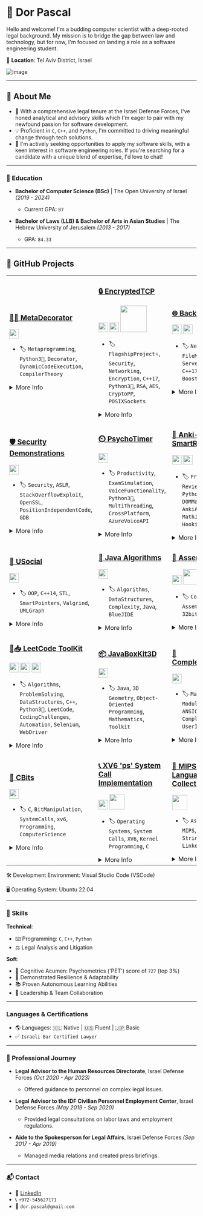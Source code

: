 # 🚀 **Dor Pascal**

Hello and welcome! I'm a budding computer scientist with a deep-rooted legal background. My mission is to bridge the gap between law and technology, but for now, I'm focused on landing a role as a software engineering student.

📌 **Location**: Tel Aviv District, Israel

![image](https://github.com/Dor-sketch/Dor-sketch/assets/138825033/a31afabd-c5fa-4305-b1c8-701e635b1d81)

---

## 🌟 **About Me**
* 📘 With a comprehensive legal tenure at the Israel Defense Forces, I've honed analytical and advisory skills which I'm eager to pair with my newfound passion for software development.
* 💡 Proficient in `C`, `C++`, and `Python`, I'm committed to driving meaningful change through tech solutions.
* 🎯 I'm actively seeking opportunities to apply my software skills, with a keen interest in software engineering roles. If you're searching for a candidate with a unique blend of expertise, I'd love to chat!

---

### 📜 Education

- **Bachelor of Computer Science (BSc)** | The Open University of Israel _(2019 - 2024)_
  - Current GPA: `87`

- **Bachelor of Laws (LLB) & Bachelor of Arts in Asian Studies** | The Hebrew University of Jerusalem _(2013 - 2017)_
  - GPA: `84.33`

---

## 📂 GitHub Projects

<table class="projects-table">
  <tr class="flagship-row">
    <td>

### [🧙‍♂️ MetaDecorator](https://github.com/Dor-sketch/MetaDecorator)
[<img src="https://github.com/Dor-sketch/Dor-sketch/assets/138825033/6b5678ec-a104-4cf9-b0fa-dc37e34915a4" width="25">](https://www.python.org/)

- 🏷️ `Metaprogramming`, `Python3🐍`, `Decorator`, `DynamicCodeExecution`, `CompilerTheory`

<details>
<summary>More Info</summary>

- 🔍 A Python script for dynamically injecting decorators into class methods using a metaclass.
- 🎓 Originally started as a course project for _Defensive System-Programming (20937)_ at the Open University of Israel, earning a grade of `100`.
- 🔄 Since then, the code has been extensively modified and improved for greater flexibility and usability.
- 📝 The project demonstrates advanced Python features like metaprogramming and dynamic code execution, making it a unique addition to any software developer's toolkit.

</details>
    </td>
    <td>

### [🔒 EncryptedTCP](https://github.com/Dor-sketch/EncryptedTCP)
[<img src="https://github.com/Dor-sketch/Dor-sketch/assets/138825033/c80d14c7-d2f3-4442-a39e-655d7531b579" width="25">](https://isocpp.org/) 
[<img src="https://github.com/Dor-sketch/Dor-sketch/assets/138825033/6b5678ec-a104-4cf9-b0fa-dc37e34915a4" width="25">](https://www.python.org/)
[<img src="https://github.com/Dor-sketch/Dor-sketch/assets/138825033/1d649705-9bd2-448d-aa15-af0748c1723a" width="70">](https://www.sqlite.org/index.html)



- 🏷️ `FlagshipProject⭐`, `Security`, `Networking`, `Encryption`, `C++17`, `Python3🐍`, `RSA`, `AES`, `CryptoPP`, `POSIXSockets`

<details>
<summary>More Info</summary>

- 🔍 Developed a secure server-client framework for encrypted real-time communication.
- 🎓 Course: _Defensive System-Programming, The Open University of Israel._ (Under Review)
- 📝 This project represents my most significant technical challenge and achievement to date.
</details>
    </td>
    <td>

### [🌐 Backup Server](https://github.com/Dor-sketch/sec_mmn14)
[<img src="https://github.com/Dor-sketch/Dor-sketch/assets/138825033/c80d14c7-d2f3-4442-a39e-655d7531b579" width="25">](https://isocpp.org/) 
[<img src="https://github.com/Dor-sketch/Dor-sketch/assets/138825033/6b5678ec-a104-4cf9-b0fa-dc37e34915a4" width="25">](https://www.python.org/)

- 🏷️ `Networking`, `FileManagement`, `ServerClientDynamics`, `C++17`, `spdlog`, `BoostAsio`

<details>
<summary>More Info</summary>

- 🔍 Focused on server-client dynamics and efficient file parsing.
- 🎓 Course: _Defensive System-Programming, The Open University of Israel._ Grade: `100`.
</details>
    </td>
  </tr>

  <tr>
    <td>
      
### [🛡️ Security Demonstrations](https://github.com/Dor-sketch/ASLR-StackSecDemos)
[<img src="https://github.com/Dor-sketch/Dor-sketch/assets/138825033/c80d14c7-d2f3-4442-a39e-655d7531b579" width="25">](https://isocpp.org/) 
- 🏷️ `Security`, `ASLR`, `StackOverflowExploit`, `OpenSSL`, `PositionIndependentCode`, `GDB`

<details>
<summary>More Info</summary>

- 🔍 Detailed exploration of ASLR and stack overflow vulnerabilities.
</details>
    </td>
    <td>
  
### [⏲️ PsychoTimer](https://github.com/Dor-sketch/PsychoTimer) 
[<img src="https://github.com/Dor-sketch/Dor-sketch/assets/138825033/6b5678ec-a104-4cf9-b0fa-dc37e34915a4" width="25">](https://www.python.org/)

- 🏷️ `Productivity`, `ExamSimulation`, `VoiceFunctionality`, `Python3🐍`, `MultiThreading`, `CrossPlatform`, `AzureVoiceAPI`

<details>
<summary>More Info</summary>

- 🔍 Crafted a dynamic timer simulating real exam conditions, enhanced with voice functionalities.
- 🎓 A personal initiative aiming to recreate and enhance traditional exam environments.
</details>
    </td>
    <td>
      

### [📝 Anki-SmartReviewPad](https://github.com/Dor-sketch/Anki-SmartReviewPad)
[<img src="https://github.com/Dor-sketch/Dor-sketch/assets/138825033/6b5678ec-a104-4cf9-b0fa-dc37e34915a4" width="25">](https://www.python.org/)
[<img src="https://github.com/Dor-sketch/Dor-sketch/assets/138825033/848c2b45-ccee-419f-b44a-d8188d99b2e7" width="25">](https://www.javascript.com/)
- 🏷️ `Productivity`, `ReviewEnhancement`, `Python3🐍`, `DOMManipulation`, `AnkiAPI`, `JavaScript`, `MathJex`, `AppleScript`, `Hooking`, `Overriding`
<details>
<summary>More Info</summary>

- 🔍 A labor of love designed to customize Anki's review interface for a streamlined and enhanced user experience.
- 🎓 This self-driven project showcases a commitment to improving tools I use daily, demonstrating both my technical prowess and dedication to user-centric design.

</details>
    </td>
  </tr>

  <tr>
    <td>

### [👥 USocial](https://github.com/Dor-sketch/sec_mmn11)
[<img src="https://github.com/Dor-sketch/Dor-sketch/assets/138825033/c80d14c7-d2f3-4442-a39e-655d7531b579" width="25">](https://isocpp.org/) 

- 🏷️ `OOP`, `C++14`, `STL`, `SmartPointers`, `Valgrind`, `UMLGraph`

<details>
<summary>More Info</summary>

- 🔍 Emphasized on OOP, utilization of smart pointers, and STL containers.
- 🎓 Course: _Defensive System-Programming, The Open University of Israel._ Grade: `96`.
</details>
    </td>
    <td>

### [🧬 Java Algorithms](https://github.com/Dor-sketch/IntroToCS_mmn14)
[<img src="https://github.com/Dor-sketch/Dor-sketch/assets/138825033/81912d46-bce3-4b6b-9e76-83dc556c0f74" width="25">](https://www.java.com/en/)
- 🏷️ `Algorithms`, `DataStructures`, `Complexity`, `Java`, `BlueJIDE`

<details>
<summary>More Info</summary>

- 🔍 A deep exploration of algorithms and data structures, demonstrating Java's capabilities and fundamental OOP principles.
- 🎓 Undertaken during the _Introduction to Computer Science_ module at The Open University of Israel (2019b). Proudly secured a grade of `90`.

</details>
    </td>
    <td>
      
### [🔧 Assembler](https://github.com/Dor-sketch/openu_course20465_project)
[<img src="https://github.com/Dor-sketch/Dor-sketch/assets/138825033/82ad7fbb-2447-44b4-b4dd-6649883db628" width="25">](https://en.wikipedia.org/wiki/ANSI_C)
[<img src="https://github.com/Dor-sketch/Dor-sketch/assets/138825033/e5516ea7-8ceb-4c82-8df7-812c365b1180" width="40">](https://en.wikipedia.org/wiki/Assembly_language)
- 🏷️ `Compilers`, `AssemblyCode`, `ANSIC`, `32bit`, `Ubuntu1604`

<details>
<summary>More Info</summary>

- 🔍 Dive into the intricacies of compiler architectures and the art of translating assembly code with precision.
- 🎓 Pursued as part of the _System Programming Laboratory_ at The Open University of Israel (2022a). Achieved an impressive grade of `98`.

</details>
    </td>
  </tr>
  <tr>
  <td>

### [🚀📥 LeetCode ToolKit](https://github.com/Dor-sketch/LeetCode-Solutions)
[<img src="https://github.com/Dor-sketch/Dor-sketch/assets/138825033/c80d14c7-d2f3-4442-a39e-655d7531b579" width="25">](https://isocpp.org/) 
[<img src="https://github.com/Dor-sketch/Dor-sketch/assets/138825033/6b5678ec-a104-4cf9-b0fa-dc37e34915a4" width="25">](https://www.python.org/)
[<img src="https://github.com/Dor-sketch/Dor-sketch/assets/138825033/82ad7fbb-2447-44b4-b4dd-6649883db628" width="25">](https://en.wikipedia.org/wiki/ANSI_C)

- 🏷️ `Algorithms`, `ProblemSolving`, `DataStructures`, `C++`, `Python3🐍`, `LeetCode`, `CodingChallenges`, `Automation`, `Selenium`, `WebDriver`

<details>
<summary>More Info</summary>

- 🔍 Solutions, Algorithms & Automated Downloader: A comprehensive toolkit featuring my solutions to LeetCode challenges, with a focus on algorithms and data structures.
- 🤖 Includes an innovative Python script with Selenium WebDriver, automating the download of accepted LeetCode solutions.
- 🎓 An ongoing project that serves as a testament to my problem-solving skills and software engineering acumen as a senior student.
- 📝 The toolkit is systematically organized by difficulty and includes detailed explanations of time and space complexities for each solution, along with a neat directory structure for downloaded solutions.

</details>
  </td>
  <td>
    
### [📦 JavaBoxKit3D](https://github.com/Dor-sketch/JavaBoxKit3D)
[<img src="https://github.com/Dor-sketch/Dor-sketch/assets/138825033/81912d46-bce3-4b6b-9e76-83dc556c0f74" width="25">](https://www.java.com/en/)
- 🏷️ `Java`, `3D Geometry`, `Object-Oriented Programming`, `Mathematics`, `Toolkit`

<details>
<summary>More Info</summary>

- 🔍 Your toolkit for 3D geometry in Java. Explore a collection of Java classes for 3D geometric calculations, including `Point3D`, `Box3D`, `Matrix`, and `Collection`. Demonstrates object-oriented programming and mathematical prowess in the realm of 3D geometry.
- 🎓 Undertaken during the _Introduction to Computer Science_ module at The Open University of Israel (2019b). Proudly secured a grade of `94`.
- 🌟 Features comprehensive use of Java's class and object management features, array manipulation, and methods for geometric calculations and transformations.
- 📝 Well-documented code using Javadoc comments.
- 🚀 Get started with this toolkit and elevate your 3D geometry projects in Java.

</details>
  </td>
  <td>

### [🔢 ComplexCalculatorC](https://github.com/Dor-sketch/ComplexCalculatorC)
[<img src="https://github.com/Dor-sketch/Dor-sketch/assets/138825033/82ad7fbb-2447-44b4-b4dd-6649883db628" width="25">](https://en.wikipedia.org/wiki/ANSI_C)
- 🏷️ `Math`, `ModularProgramming`, `ANSIC`, `Parsing`, `ComplexNumbers`, `UserInput`

<details>
<summary>More Info</summary>

- 🔍 A C program designed for complex number calculations, showcasing modular programming and efficient parsing techniques.
- 🌟 Features include operations like addition, subtraction, multiplication, and absolute value calculations on complex numbers.
- 🎓 Developed as a part of the _System Programming Laboratory_ course at The Open University of Israel, scoring a `98`.
- 💡 Emphasizes user-friendly interaction with a command-line interface for easy input and manipulation of complex numbers.
- 🛠️ The project demonstrates a deep understanding of complex mathematical concepts, implemented in ANSI C.

</details>
</td>
  </tr>
  <tr>
  <td>
    
### [🔢 CBits](https://github.com/Dor-sketch/CBits)
[<img src="https://github.com/Dor-sketch/Dor-sketch/assets/138825033/82ad7fbb-2447-44b4-b4dd-6649883db628" width="25">](https://en.wikipedia.org/wiki/ANSI_C)
- 🏷️ `C`, `BitManipulation`, `SystemCalls`, `xv6`, `Programming`, `ComputerScience`

<details>
<summary>More Info</summary>

- 🔍 CBits: A C-based program focusing on bit manipulation and system calls in the xv6 environment. This repository demonstrates advanced bit operations and the implementation of a custom `ps` system call.
- 🌟 Key features include bit-level operations, system call integration, and in-depth understanding of the xv6 kernel structure.
- 🎓 Crafted as part of an in-depth exploration of Operating Systems and their core functionalities, reflecting my hands-on experience with kernel-level programming.
- 💡 Provides a deep dive into low-level system interactions, offering practical examples of manipulating bits and customizing system calls in C.
- 🛠️ An essential repository for those looking to understand or teach the intricate details of system-level programming in C, especially in educational and UNIX-like environments.

</details>
  </td>
  <td>
    
  ### [📞 XV6 'ps' System Call Implementation](https://github.com/Dor-sketch/xv6-ps-implementation)
[<img src="https://github.com/Dor-sketch/Dor-sketch/assets/138825033/82ad7fbb-2447-44b4-b4dd-6649883db628" width="25">](https://en.wikipedia.org/wiki/Xv6)
[<img src="https://github.com/Dor-sketch/Dor-sketch/assets/138825033/e5516ea7-8ceb-4c82-8df7-812c365b1180" width="40">](https://en.wikipedia.org/wiki/Assembly_language)
- 🏷️ `Operating Systems`, `System Calls`, `XV6`, `Kernel Programming`, `C`

<details>
<summary>More Info</summary>

- 🔍 An enhancement of the XV6 operating system with a custom 'ps' system call, crafted for the Operating Systems course at the Open University of Israel.
- 📝 Key modifications include `ps.c` for user-space interface, updates in `user.h`, `proc.c`, `sysproc.c`, `Usys.S`, `syscall.c`, and `defs.h` for seamless integration of the new system call.
- 🚀 Execution Flow: Initiated from user space, this system call delves into kernel-level execution to provide process state information.
- 📊 Usage Guidelines: Invoke the `ps` command in the XV6 shell to view real-time process information.
- 🌟 Testing & Compliance: Assigned syscall number 192; underwent rigorous tests for functionality, security, and stability.
- 💡 Reflections: A blend of academic learning and practical application, culminating in a score of 98/100.

</details>
  </td>
  <td>
  
### [🧮 MIPS Assembly Language Programs Collection](https://github.com/Dor-sketch/openu_course20471_asm)
[<img src="https://github.com/Dor-sketch/Dor-sketch/assets/138825033/e5516ea7-8ceb-4c82-8df7-812c365b1180" width="40">](https://en.wikipedia.org/wiki/Assembly_language)

- 🏷️ `Assembly Language`, `MIPS`, `Number Systems`, `String Manipulation`, `Linked List`

<details>
<summary>More Info</summary>

- 🔍 A collection of MIPS assembly language programs, including `q2` and `q3`, which were part of my coursework for the Computer Organization course (20471) at the Open University of Israel and earned a perfect score of `100`. The program `SumAndConvertInput` was a personal project that extended `q2` to handle user input and delve deeper into assembly programming.
- 📚 The collection serves as an excellent resource for understanding assembly language, demonstrating practical applications in number systems, string manipulation, and linked list operations.
- 🌟 Each program reflects a thorough grasp of assembly language principles, showcasing both academic rigor and personal exploration in programming.

</details>
  </td>
  </tr>

</table>


🛠 Development Environment: Visual Studio Code (VSCode)

🖥️ Operating System:        Ubuntu 22.04

---

### 🤸 Skills

**Technical**:
- :keyboard: Programming: `C`, `C++`, `Python`
- :balance_scale: Legal Analysis and Litigation

**Soft**:
- 🧠 Cognitive Acumen: Psychometrics ('PET') score of `727` (top 3%)
- 💪 Demonstrated Resilience & Adaptability
- :books: Proven Autonomous Learning Abilities
- :handshake: Leadership & Team Collaboration

---

### Languages & Certifications

- 🌎 Languages: 🇮🇱 Native | 🇺🇸 Fluent | 🇯🇵 Basic
- ✅ `Israeli Bar Certified Lawyer`

---

### 💼 Professional Journey

- **Legal Advisor to the Human Resources Directorate**, Israel Defense Forces _(Oct 2020 - Apr 2023)_
  - Offered guidance to personnel on complex legal issues.

- **Legal Advisor to the IDF Civilian Personnel Employment Center**, Israel Defense Forces _(May 2019 - Sep 2020)_
  - Provided legal consultations on labor laws and employment regulations.

- **Aide to the Spokesperson for Legal Affairs**, Israel Defense Forces _(Sep 2017 - Apr 2019)_
  - Managed media relations and created press briefings.

---

### 📬 Contact

- 🔗 [LinkedIn](https://www.linkedin.com/in/dor-pascal)
- 📞 `+972-545627171`
- 📧 `dor.pascal@gmail.com`
